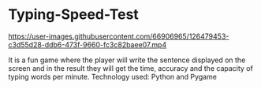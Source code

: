 # Typing-Speed-Test

https://user-images.githubusercontent.com/66906965/126479453-c3d55d28-ddb6-473f-9660-fc3c82baee07.mp4


It is a fun game where the player will write the sentence displayed on the screen and in the result they will get the time, accuracy and the capacity of typing words per minute.
Technology used: Python and Pygame
